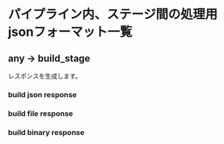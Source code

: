 # パイプライン内、ステージ間の処理用jsonフォーマット一覧

## any -> build_stage

レスポンスを生成します。

### build json response


### build file response

### build binary  response
